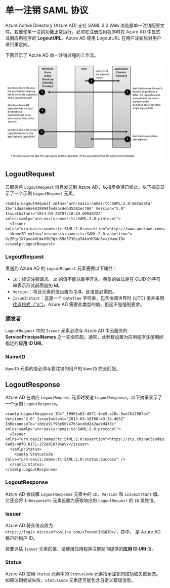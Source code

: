 <properties
    pageTitle="Azure 单一注销 SAML 协议 | Azure"
    description="本文介绍 Azure Active Directory 中的单一注销 SAML 协议"
    services="active-directory"
    documentationcenter=".net"
    author="priyamohanram"
    manager="mbaldwin"
    editor="" />
<tags
    ms.assetid="0e4aa75d-d1ad-4bde-a94c-d8a41fb0abe6"
    ms.service="active-directory"
    ms.workload="identity"
    ms.tgt_pltfrm="na"
    ms.devlang="na"
    ms.topic="article"
    ms.date="02/08/2017"
    wacn.date="03/13/2017"
    ms.author="priyamo" />  


# 单一注销 SAML 协议
Azure Active Directory (Azure AD) 支持 SAML 2.0 Web 浏览器单一注销配置文件。若要使单一注销功能正常运行，必须在注册应用程序时在 Azure AD 中显式注册应用程序的 **LogoutURL**。Azure AD 使用 LogoutURL 在用户注销后对用户进行重定向。

下图显示了 Azure AD 单一注销过程的工作流。

![单一注销工作流](./media/active-directory-single-sign-out-protocol-reference/active-directory-saml-single-sign-out-workflow.png)

## LogoutRequest
云服务将 `LogoutRequest` 消息发送到 Azure AD，以指示会话已终止。以下摘录显示了一个示例 `LogoutRequest` 元素。


	<samlp:LogoutRequest xmlns="urn:oasis:names:tc:SAML:2.0:metadata" ID="idaa6ebe6839094fe4abc4ebd5281ec780" Version="2.0" IssueInstant="2013-03-28T07:10:49.6004822Z" xmlns:samlp="urn:oasis:names:tc:SAML:2.0:protocol">
	  <Issuer xmlns="urn:oasis:names:tc:SAML:2.0:assertion">https://www.workaad.com</Issuer>
	  <NameID xmlns="urn:oasis:names:tc:SAML:2.0:assertion"> Uz2Pqz1X7pxe4XLWxV9KJQ+n59d573SepSAkuYKSde8=</NameID>
	</samlp:LogoutRequest>


### LogoutRequest
发送到 Azure AD 的 `LogoutRequest` 元素需要以下属性：

- `ID`：标识注销请求。`ID` 的值不能以数字开头。典型的做法是在 GUID 的字符串表示形式前面追加 **id**。
- `Version`：将此元素的值设置为 **2.0**。此值是必需的。
- `IssueInstant`：这是一个 `DateTime` 字符串，包含协调世界时 (UTC) 值并采用[往返格式（“o”）](https://msdn.microsoft.com/zh-cn/library/az4se3k1.aspx)。Azure AD 需要此类型的值，但这不是强制要求。

### 颁发者
`LogoutRequest` 中的 `Issuer` 元素必须与 Azure AD 中云服务的 **ServicePrincipalNames** 之一完全匹配。通常，此参数设置为应用程序注册期间指定的**应用 ID URI**。

### NameID
`NameID` 元素的值必须与要注销的用户的 `NameID` 完全匹配。

## LogoutResponse
Azure AD 在响应 `LogoutRequest` 元素时发送 `LogoutResponse`。以下摘录显示了一个示例 `LogoutResponse`。


	<samlp:LogoutResponse ID="_f0961a83-d071-4be5-a18c-9ae7b22987a4" Version="2.0" IssueInstant="2013-03-18T08:49:24.405Z" InResponseTo="iddce91f96e56747b5ace6d2e2aa9d4f8c" xmlns:samlp="urn:oasis:names:tc:SAML:2.0:protocol">
	  <Issuer xmlns="urn:oasis:names:tc:SAML:2.0:assertion">https://sts.chinacloudapi.cn/82869000-6ad1-48f0-8171-272ed18796e9/</Issuer>
	  <samlp:Status>
	    <samlp:StatusCode Value="urn:oasis:names:tc:SAML:2.0:status:Success" />
	  </samlp:Status>
	</samlp:LogoutResponse>


### LogoutResponse
Azure AD 会设置 `LogoutResponse` 元素中的 `ID`、`Version` 和 `IssueInstant` 值。它还会将 `InResponseTo` 元素设置为获取响应的 `LogoutRequest` 的 `ID` 属性值。

### Issuer
Azure AD 将此值设置为 `https://login.microsoftonline.com/<TenantIdGUID>/`，其中，<TenantIdGUID> 是 Azure AD 租户的租户 ID。

若要评估 `Issuer` 元素的值，请使用应用程序注册期间提供的**应用 ID URI** 值。

### Status
Azure AD 使用 `Status` 元素中的 `StatusCode` 元素指示注销的成功或失败状态。如果注销尝试失败，`StatusCode` 元素还可能包含自定义错误消息。

<!---HONumber=Mooncake_0306_2017-->
<!---Update_Description: wording update -->